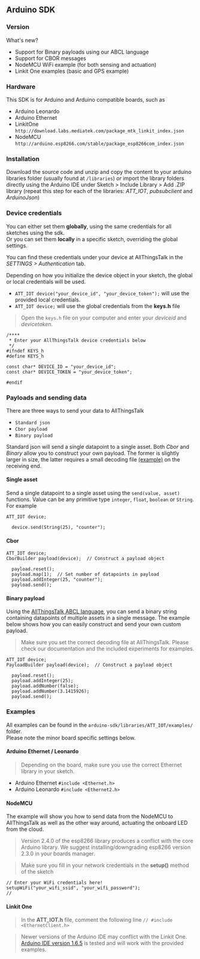 Arduino SDK
---

### Version

What's new?

* Support for Binary payloads using our ABCL language
* Support for CBOR messages
* NodeMCU WiFi example (for both sensing and actuation)
* Linkit One examples (basic and GPS example)

### Hardware

This SDK is for Arduino and Arduino compatible boards, such as
- Arduino Leonardo
- Arduino Ethernet
- LinkitOne `http://download.labs.mediatek.com/package_mtk_linkit_index.json`
- NodeMCU `http://arduino.esp8266.com/stable/package_esp8266com_index.json`

### Installation

Download the source code and unzip and copy the content to your arduino libraries folder (usually found at `/libraries`) _or_ import the library folders directly using the Arduino IDE under Sketch > Include Library > Add .ZIP library (repeat this step for each of the libraries: *ATT_IOT*, *pubsubclient* and _ArduinoJson_)

### Device credentials

You can either set them **globally**, using the same credentials for all sketches using the sdk.<br>
Or you can set them **locally** in a specific sketch, overriding the global settings.

You can find these credentials under your device at AllThingsTalk in the _SETTINGS > Authentication_ tab.

Depending on how you initialize the device object in your sketch, the global or local credentials will be used.

* `ATT_IOT device("your_device_id", "your_device_token");` will use the provided local credentials.
* `ATT_IOT device;` will use the global credentials from the **keys.h** file

> Open the `keys.h` file on your computer and enter your _deviceid_ and _devicetoken_.

```
/****
 * Enter your AllThingsTalk device credentials below
 */
#ifndef KEYS_h
#define KEYS_h

const char* DEVICE_ID = "your_device_id";
const char* DEVICE_TOKEN = "your_device_token";

#endif
```

### Payloads and sending data

There are three ways to send your data to AllThingsTalk

* `Standard json`
* `Cbor payload`
* `Binary payload`

Standard json will send a single datapoint to a single asset. Both _Cbor_ and _Binary_ allow you to construct your own payload. The former is slightly larger in size, the latter requires a small decoding file [(example)](https://github.com/allthingstalk/arduino-nbiot-sdk/blob/master/examples/counter/nbiot-counter-payload-definition.json) on the receiving end.

#### Single asset

Send a single datapoint to a single asset using the `send(value, asset)` functions. Value can be any primitive type `integer`, `float`, `boolean` or `String`. For example

```
ATT_IOT device;
```
```
  device.send(String(25), "counter");
```

#### Cbor

```
ATT_IOT device;
CborBuilder payload(device);  // Construct a payload object
```
```
  payload.reset();
  payload.map(1);  // Set number of datapoints in payload
  payload.addInteger(25, "counter");
  payload.send();
```

#### Binary payload

Using the [AllThingsTalk ABCL language](http://docs.allthingstalk.com/developers/custom-payload-conversion/), you can send a binary string containing datapoints of multiple assets in a single message. The example below shows how you can easily construct and send your own custom payload.

> Make sure you set the correct decoding file at AllThingsTalk. Please check our documentation and the included experiments for examples.

```
ATT_IOT device;
PayloadBuilder payload(device);  // Construct a payload object
```
```
  payload.reset();
  payload.addInteger(25);
  payload.addNumber(false);
  payload.addNumber(3.1415926);
  payload.send();
```

### Examples

All examples can be found in the `arduino-sdk/libraries/ATT_IOT/examples/` folder.<br>
Please note the minor board specific settings below.

#### Arduino Ethernet / Leonardo

> Depending on the board, make sure you use the correct Ethernet library in your sketch.
* Arduino Ethernet `#include <Ethernet.h>`
* Arduino Leonardo `#include <Ethernet2.h>`

#### NodeMCU

The example will show you how to send data from the NodeMCU to AllThingsTalk as well as the other way around, actuating the onboard LED from the cloud.

> Version 2.4.0 of the esp8266 library produces a conflict with the core Arduino library. We suggest installing/downgrading esp8266 version 2.3.0 in your boards manager.

> Make sure you fill in your network credentials in the **setup()** method of the sketch
```
// Enter your WiFi credentials here!
setupWiFi("your_wifi_ssid", "your_wifi_password");
//
```

#### Linkit One

> In the **ATT_IOT.h** file, comment the following line `// #include <EthernetClient.h>`

> Newer versions of the Arduino IDE may conflict with the Linkit One. [Arduino IDE version 1.6.5](https://www.arduino.cc/en/Main/OldSoftwareReleases#previous) is tested and will work with the provided examples.